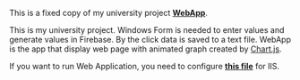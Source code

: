 This is a fixed copy of my university project [**WebApp**](https://github.com/m1c1b/WebApp).

This is my university project. Windows Form is needed to enter values and generate values in Firebase. 
By the click data is saved to a text file. 
WebApp is the app that display web page with animated graph created by [Chart.js](https://www.chartjs.org/).

If you want to run Web Application, you need to configure [**this file**](https://github.com/m1c1b/WebAppFixed/tree/master/.vs/WebAppFixed/config) for IIS.
